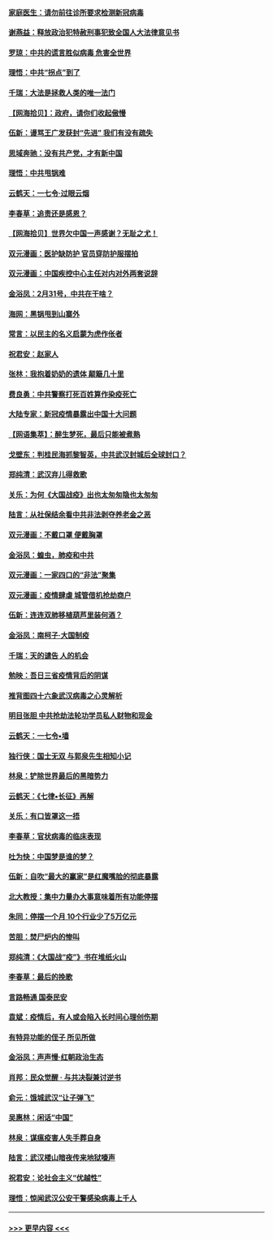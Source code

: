 #### [家庭医生：请勿前往诊所要求检测新冠病毒](../pages/nsc993/n11929190.md?t=03110002) 
#### [谢燕益：释放政治犯特赦刑事犯致全国人大法律意见书](../pages/nsc993/n11928978.md?t=03110002) 
#### [罗琼：中共的谎言胜似病毒 危害全世界](../pages/nsc993/n11922636.md?t=03110002) 
#### [理悟：中共“拐点”到了](../pages/nsc993/n11928496.md?t=03110002) 
#### [千瑞：大法是拯救人类的唯一法门](../pages/nsc993/n11927637.md?t=03110002) 
#### [【网海拾贝】：政府，请你们收起傲慢](../pages/nsc993/n11926932.md?t=03110002) 
#### [伍新：谩骂王广发获封“先进” 我们有没有疏失](../pages/nsc993/n11926101.md?t=03110002) 
#### [思域奔驰：没有共产党，才有新中国](../pages/nsc993/n11926058.md?t=03110002) 
#### [理悟：中共甩锅难](../pages/nsc993/n11925355.md?t=03110002) 
#### [云鹤天：一七令·过眼云烟](../pages/nsc993/n11925284.md?t=03110002) 
#### [李春草：追责还是感恩？](../pages/nsc993/n11925274.md?t=03110002) 
#### [【网海拾贝】世界欠中国一声感谢？无耻之尤！](../pages/nsc993/n11925239.md?t=03110002) 
#### [双元漫画：医护缺防护 官员穿防护服摆拍](../pages/nsc993/n11923899.md?t=03110002) 
#### [双元漫画：中国疾控中心主任对内对外两套说辞](../pages/nsc993/n11921994.md?t=03110002) 
#### [金浴凤：2月31号，中共在干啥？](../pages/nsc993/n11922706.md?t=03110002) 
#### [海网：黑锅甩到山寨外](../pages/nsc993/n11922688.md?t=03110002) 
#### [常言：以民主的名义启蒙为虎作伥者](../pages/nsc993/n11922217.md?t=03110002) 
#### [祝君安：赵家人](../pages/nsc993/n11922209.md?t=03110002) 
#### [张林：我抱着奶奶的遗体 颠簸几十里](../pages/nsc993/n11920945.md?t=03110002) 
#### [费良勇：中共警察打死百姓算作染疫死亡](../pages/nsc993/n11919264.md?t=03110002) 
#### [大陆专家：新冠疫情暴露出中国十大问题](../pages/nsc993/n11919187.md?t=03110002) 
#### [【网语集萃】：醉生梦死，最后只能被煮熟](../pages/nsc993/n11918994.md?t=03110002) 
#### [戈壁东：判桂民海抓黎智英，中共武汉封城后全球封口？](../pages/nsc993/n11917982.md?t=03110002) 
#### [郑纯清：武汉弃儿得救歌](../pages/nsc993/n11917881.md?t=03110002) 
#### [关乐：为何《大国战疫》出也太匆匆隐也太匆匆](../pages/nsc993/n11917792.md?t=03110002) 
#### [陆言：从社保结余看中共非法剥夺养老金之恶](../pages/nsc993/n11917084.md?t=03110002) 
#### [双元漫画：不戴口罩 便戴胸罩](../pages/nsc993/n11916447.md?t=03110002) 
#### [金浴凤：蝗虫，肺疫和中共](../pages/nsc993/n11916904.md?t=03110002) 
#### [双元漫画：一家四口的“非法”聚集](../pages/nsc993/n11916378.md?t=03110002) 
#### [双元漫画：疫情肆虐 城管借机抢劫商户](../pages/nsc993/n11916310.md?t=03110002) 
#### [伍新：连连双肺移植葫芦里装何酒？](../pages/nsc993/n11913667.md?t=03110002) 
#### [金浴凤：南柯子·大国制疫](../pages/nsc993/n11913657.md?t=03110002) 
#### [千瑞：天的谴告  人的机会](../pages/nsc993/n11913309.md?t=03110002) 
#### [勉映：吾日三省疫情背后的阴谋](../pages/nsc993/n11913079.md?t=03110002) 
#### [推背图四十六象武汉病毒之心灵解析](../pages/nsc993/n11911761.md?t=03110002) 
#### [明目张胆 中共抢劫法轮功学员私人财物和现金](../pages/nsc993/n11910262.md?t=03110002) 
#### [云鹤天：一七令▪墙](../pages/nsc993/n11910627.md?t=03110002) 
#### [独行侠：国士无双 与郭泉先生相知小记](../pages/nsc993/n11910613.md?t=03110002) 
#### [林泉：铲除世界最后的黑暗势力](../pages/nsc993/n11909320.md?t=03110002) 
#### [云鹤天：《七律▪长征》再解](../pages/nsc993/n11909327.md?t=03110002) 
#### [关乐：有口皆罩这一捂](../pages/nsc993/n11908393.md?t=03110002) 
#### [李春草：官状病毒的临床表现](../pages/nsc993/n11908339.md?t=03110002) 
#### [吐为快：中国梦是谁的梦？](../pages/nsc993/n11906564.md?t=03110002) 
#### [伍新：自吹“最大的赢家”是红魔嘴脸的彻底暴露](../pages/nsc993/n11906407.md?t=03110002) 
#### [北大教授：集中力量办大事意味着所有功能停摆](../pages/nsc993/n11904800.md?t=03110002) 
#### [朱同：停摆一个月 10个行业少了5万亿元](../pages/nsc993/n11904498.md?t=03110002) 
#### [苦胆：焚尸炉内的惨叫](../pages/nsc993/n11904479.md?t=03110002) 
#### [郑纯清：《大国战“疫”》书在堆纸火山](../pages/nsc993/n11904450.md?t=03110002) 
#### [李春草：最后的挽歌](../pages/nsc993/n11904441.md?t=03110002) 
#### [言路畅通 国泰民安](../pages/nsc993/n11904222.md?t=03110002) 
#### [袁斌：疫情后，有人或会陷入长时间心理创伤期](../pages/nsc993/n11901514.md?t=03110002) 
#### [有特异功能的侄子 所见所做](../pages/nsc993/n11901154.md?t=03110002) 
#### [金浴凤：声声慢‧红朝政治生态](../pages/nsc993/n11899553.md?t=03110002) 
#### [肖邦：民众觉醒 · 与共决裂兼讨逆书](../pages/nsc993/n11898435.md?t=03110002) 
#### [俞元：饿城武汉“让子弹飞”](../pages/nsc993/n11898344.md?t=03110002) 
#### [吴惠林：闲话“中国”](../pages/nsc993/n11898182.md?t=03110002) 
#### [林泉：谋瘟疫害人失手葬自身](../pages/nsc993/n11897892.md?t=03110002) 
#### [陆言：武汉楼山暗夜传来地狱嚎声](../pages/nsc993/n11897033.md?t=03110002) 
#### [祝君安：论社会主义“优越性”](../pages/nsc993/n11897005.md?t=03110002) 
#### [理悟：惊闻武汉公安干警感染病毒上千人](../pages/nsc993/n11896947.md?t=03110002) 

----
#### [ >>> 更早内容 <<< ](../indexes/nsc993-earlier.md)
